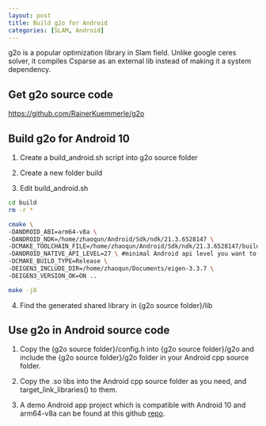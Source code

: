 ```yaml
---
layout: post
title: Build g2o for Android
categories: [SLAM, Android]
---
```


g2o is a popular optimization library in Slam field. Unlike google ceres solver, it compiles Csparse as an external lib instead of making it a system dependency. 

## Get g2o source code 

https://github.com/RainerKuemmerle/g2o

## Build g2o for Android 10

1. Create a build_android.sh script into g2o source folder

2. Create a new folder build

3. Edit build_android.sh
```sh
cd build
rm -r *

cmake \
-DANDROID_ABI=arm64-v8a \
-DANDROID_NDK=/home/zhaoqun/Android/Sdk/ndk/21.3.6528147 \
-DCMAKE_TOOLCHAIN_FILE=/home/zhaoqun/Android/Sdk/ndk/21.3.6528147/build/cmake/android.toolchain.cmake \
-DANDROID_NATIVE_API_LEVEL=27 \ #minimal Android api level you want to support
-DCMAKE_BUILD_TYPE=Release \
-DEIGEN3_INCLUDE_DIR=/home/zhaoqun/Documents/eigen-3.3.7 \
-DEIGEN3_VERSION_OK=ON ..

make -j8
```

4. Find the generated shared library in {g2o source folder}/lib

## Use g2o in Android source code

1. Copy the {g2o source folder}/config.h into {g2o source folder}/g2o and include the {g2o source folder}/g2o folder in your Android cpp source folder. 

2. Copy the .so libs into the Android cpp source folder as you need, and target_link_libraries() to them.

3. A demo Android app project which is compatible with Android 10 and arm64-v8a can be found at this github [repo](https://github.com/ZhaoqunZhong/g2o-android-test).